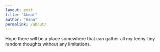 ```yaml
---
layout: post
title: "About"
author: "Hana"
permalink: /about/
---
```


Hope there will be a place somewhere that can gather all my teeny-tiny random thoughts without any limitations.